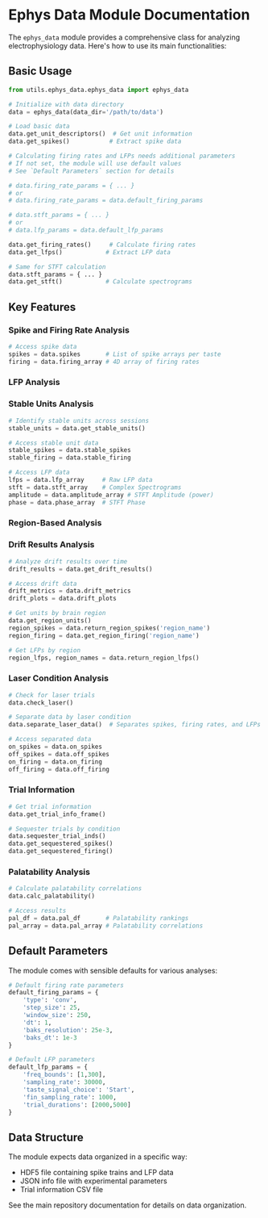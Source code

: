 # Ephys Data Module Documentation

The `ephys_data` module provides a comprehensive class for analyzing electrophysiology data. Here's how to use its main functionalities:

## Basic Usage

```python
from utils.ephys_data.ephys_data import ephys_data

# Initialize with data directory
data = ephys_data(data_dir='/path/to/data')

# Load basic data
data.get_unit_descriptors()  # Get unit information
data.get_spikes()           # Extract spike data

# Calculating firing rates and LFPs needs additional parameters
# If not set, the module will use default values
# See `Default Parameters` section for details

# data.firing_rate_params = { ... }
# or
# data.firing_rate_params = data.default_firing_params

# data.stft_params = { ... }
# or
# data.lfp_params = data.default_lfp_params

data.get_firing_rates()     # Calculate firing rates
data.get_lfps()            # Extract LFP data

# Same for STFT calculation
data.stft_params = { ... }
data.get_stft()            # Calculate spectrograms
```

## Key Features

### Spike and Firing Rate Analysis

```python
# Access spike data
spikes = data.spikes       # List of spike arrays per taste
firing = data.firing_array # 4D array of firing rates
```

### LFP Analysis

### Stable Units Analysis

```python
# Identify stable units across sessions
stable_units = data.get_stable_units()

# Access stable unit data
stable_spikes = data.stable_spikes
stable_firing = data.stable_firing
```

```python
# Access LFP data
lfps = data.lfp_array     # Raw LFP data
stft = data.stft_array    # Complex Spectrograms
amplitude = data.amplitude_array # STFT Amplitude (power)
phase = data.phase_array  # STFT Phase
```

### Region-Based Analysis

### Drift Results Analysis

```python
# Analyze drift results over time
drift_results = data.get_drift_results()

# Access drift data
drift_metrics = data.drift_metrics
drift_plots = data.drift_plots
```

```python
# Get units by brain region
data.get_region_units()
region_spikes = data.return_region_spikes('region_name')
region_firing = data.get_region_firing('region_name')

# Get LFPs by region
region_lfps, region_names = data.return_region_lfps()
```

### Laser Condition Analysis

```python
# Check for laser trials
data.check_laser()

# Separate data by laser condition
data.separate_laser_data()  # Separates spikes, firing rates, and LFPs

# Access separated data
on_spikes = data.on_spikes
off_spikes = data.off_spikes
on_firing = data.on_firing
off_firing = data.off_firing
```

### Trial Information

```python
# Get trial information
data.get_trial_info_frame()

# Sequester trials by condition
data.sequester_trial_inds()
data.get_sequestered_spikes()
data.get_sequestered_firing()
```

### Palatability Analysis

```python
# Calculate palatability correlations
data.calc_palatability()

# Access results
pal_df = data.pal_df       # Palatability rankings
pal_array = data.pal_array # Palatability correlations
```

## Default Parameters

The module comes with sensible defaults for various analyses:

```python
# Default firing rate parameters
default_firing_params = {
    'type': 'conv',
    'step_size': 25,
    'window_size': 250,
    'dt': 1,
    'baks_resolution': 25e-3,
    'baks_dt': 1e-3
}

# Default LFP parameters
default_lfp_params = {
    'freq_bounds': [1,300],
    'sampling_rate': 30000,
    'taste_signal_choice': 'Start',
    'fin_sampling_rate': 1000,
    'trial_durations': [2000,5000]
}
```

## Data Structure

The module expects data organized in a specific way:
- HDF5 file containing spike trains and LFP data
- JSON info file with experimental parameters
- Trial information CSV file

See the main repository documentation for details on data organization.
